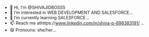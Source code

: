 - 👋 Hi, I’m @SHIVAJIDBOSS5
- 👀 I’m interested in WEB DEVELOPMENT AND SALESFORCE...
- 🌱 I’m currently learning SALESFORCE...
- 📫 Reach me athttps://www.linkedin.com/in/shiva-p-698383191/ ...
- 😄 Pronouns: she/her...

<!---
SHIVAJIDBOSS5/SHIVAJIDBOSS5 is a ✨ special ✨ repository because its `README.md` (this file) appears on your GitHub profile.
You can click the Preview link to take a look at your changes.
--->
